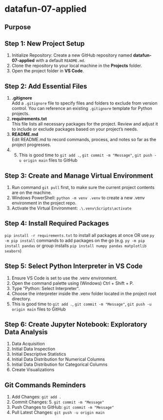 # datafun-07-applied

## Purpose  

## Step 1: New Project Setup
1. Initialize Repository: Create a new GitHub repository named **datafun-07-applied** with a default `README.md`.
2. Clone the repository to your local machine in the **Projects** folder.
3. Open the project folder in **VS Code**.

## Step 2: Add Essential Files
1. **.gitignore**  
   Add a `.gitignore` file to specify files and folders to exclude from version control. You can reference an existing `.gitignore` template for Python projects.
2. **requirements.txt**  
   This file lists all necessary packages for the project. Review and adjust it to include or exclude packages based on your project’s needs.
3. **README.md**  
   Edit README.md to record commands, process, and notes so far as the project progresses.
4. 5. This is good time to `git add .`, `git commit -m "Message"`, `git push -u origin main` files to GitHub

## Step 3: Create and Manage Virtual Environment
1. Run command `git pull` first, to make sure the current project contents are on the machine.
2. Windows PowerShell: `python -m venv .venv` to create a new .venv environment in the project repo.
3. Activate the Virtual Environment: `.\.venv\Scripts\activate`

## Step 4: Install Required Packages
`pip install -r requirements.txt` to install all packages at once OR use `py -m pip install` commands to add packages on the go (e.g. `py -m pip install pandas` or group installs `pip install numpy pandas matplotlib seaborn`)

## Step 5: Select Python Interpreter in VS Code
1. Ensure VS Code is set to use the .venv environment.
2. Open the command palette using (Windows) Ctrl + Shift + P.
3. Type "Python: Select Interpreter".
4. Choose the interpreter inside the .venv folder located in the project root directory.
5. This is good time to `git add .`, `git commit -m "Message"`, `git push -u origin main` files to GitHub

## Step 6: Create Jupyter Notebook: Exploratory Data Analysis
1.  Data Acquisition
2.  Initial Data Inspection
3.  Initial Descriptive Statistics
4.  Initial Data Distribution for Numerical Columns
5.  Initial Data Distribution for Categorical Columns
6.  Create Visualizations

## Git Commands Reminders 
1. Add Changes: `git add .`
2. Commit Changes: 5. `git commit -m "Message"`
3. Push Changes to GitHub: `git commit -m "Message"`
4. Pull Latest Changes:  `git push -u origin main`